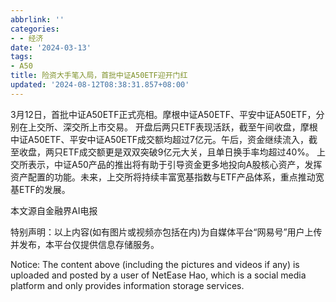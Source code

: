 ```yaml
---
abbrlink: ''
categories:
- - 经济
date: '2024-03-13'
tags:
- A50
title: 险资大手笔入局，首批中证A50ETF迎开门红
updated: '2024-08-12T08:38:31.857+08:00'
---
```

3月12日，首批中证A50ETF正式亮相。摩根中证A50ETF、平安中证A50ETF，分别在上交所、深交所上市交易。 开盘后两只ETF表现活跃，截至午间收盘，摩根中证A50ETF、平安中证A50ETF成交额均超过7亿元。午后，资金继续流入，截至收盘，两只ETF成交额更是双双突破9亿元大关，且单日换手率均超过40%。 上交所表示，中证A50产品的推出将有助于引导资金更多地投向A股核心资产，发挥资产配置的功能。未来，上交所将持续丰富宽基指数与ETF产品体系，重点推动宽基ETF的发展。

本文源自金融界AI电报

特别声明：以上内容(如有图片或视频亦包括在内)为自媒体平台“网易号”用户上传并发布，本平台仅提供信息存储服务。

Notice: The content above (including the pictures and videos if any) is uploaded and posted by a user of NetEase Hao, which is a social media platform and only provides information storage services.
